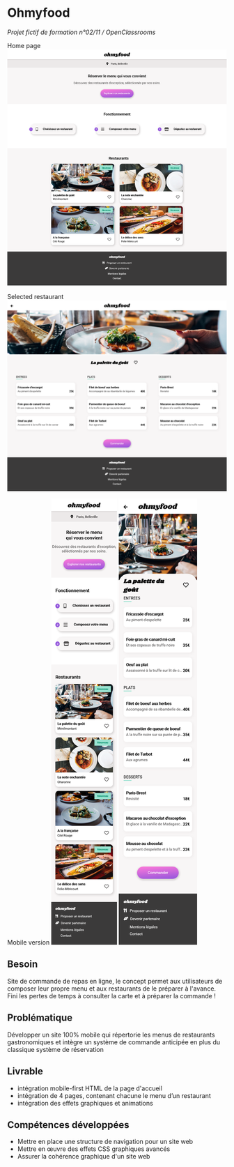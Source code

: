 # Ohmyfood
*Projet fictif de formation n°02/11 / OpenClassrooms*

Home page
![Image du site Ohmyfood](images/ohmyfoodsite.png)

Selected restaurant 
![Image du site Ohmyfood](images/ohmyffodres.png)

Mobile version 
![Image du site Ohmyfood](images/omfmobile.png)
![Image du site Ohmyfood](images/ofm2.png)

## Besoin 
Site de commande de repas en ligne, le concept permet aux utilisateurs de composer leur propre menu et aux restaurants de le préparer à l'avance. Fini les pertes de temps à consulter la carte et à préparer la commande !

## Problématique 
Développer un site 100% mobile qui répertorie les menus de restaurants gastronomiques et intègre un système de commande anticipée en plus du classique système de réservation

## Livrable 
   - intégration mobile-first HTML de la page d'accueil
   - intégration de 4 pages, contenant chacune le menu d’un restaurant
   - intégration des effets graphiques et animations

## Compétences développées 
   - Mettre en place une structure de navigation pour un site web
   - Mettre en œuvre des effets CSS graphiques avancés
   - Assurer la cohérence graphique d'un site web
